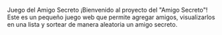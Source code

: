 Juego del Amigo Secreto 
¡Bienvenido al proyecto del "Amigo Secreto"!  
Este es un pequeño juego web que permite agregar amigos, visualizarlos en una lista y sortear de manera aleatoria un amigo secreto.
